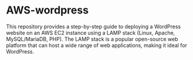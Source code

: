 # AWS-wordpress
This repository provides a step-by-step guide to deploying a WordPress website on an AWS EC2 instance using a LAMP stack (Linux, Apache, MySQL/MariaDB, PHP). The LAMP stack is a popular open-source web platform that can host a wide range of web applications, making it ideal for WordPress.
